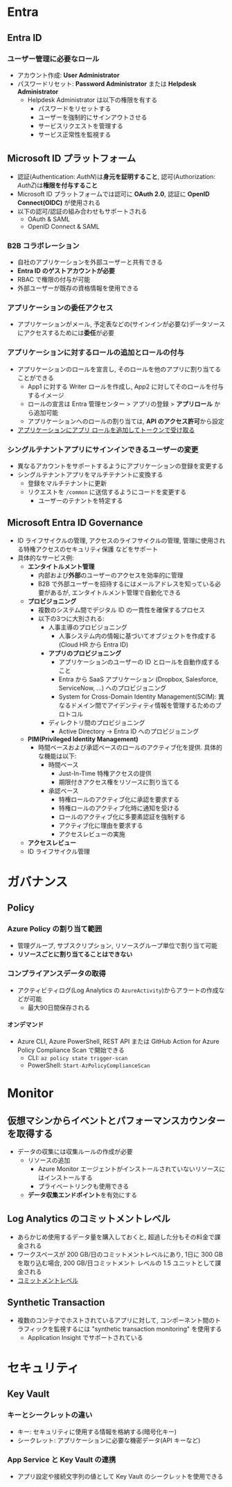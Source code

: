 # Entra
## Entra ID
### ユーザー管理に必要なロール
- アカウント作成: **User Administrator**
- パスワードリセット: **Password Administrator** または **Helpdesk Administrator**
  - Helpdesk Administrator は以下の権限を有する
    - パスワードをリセットする
    - ユーザーを強制的にサインアウトさせる
    - サービスリクエストを管理する
    - サービス正常性を監視する

## Microsoft ID プラットフォーム
- 認証(Authentication: *AuthN*)は**身元を証明すること**, 認可(Authorization: *AuthZ*)は**権限を付与すること**
- Microsoft ID プラットフォームでは認可に **OAuth 2.0**, 認証に **OpenID Connect(OIDC)** が使用される
- 以下の認可/認証の組み合わせもサポートされる
  - OAuth & SAML
  - OpenID Connect & SAML

### B2B コラボレーション
- 自社のアプリケーションを外部ユーザーと共有できる
- **Entra ID のゲストアカウントが必要**
- RBAC で権限の付与が可能
- 外部ユーザーが既存の資格情報を使用できる


### アプリケーションの委任アクセス
- アプリケーションがメール, 予定表などの(サインインが必要な)データソースにアクセスするためには**委任**が必要

### アプリケーションに対するロールの追加とロールの付与
- アプリケーションのロールを宣言し, そのロールを他のアプリに割り当てることができる
  - App1 に対する Writer ロールを作成し, App2 に対してそのロールを付与するイメージ
  - ロールの宣言は Entra 管理センター > アプリの登録 > **アプリロール** から追加可能
  - アプリケーションへのロールの割り当ては, **API のアクセス許可**から設定
- [アプリケーションにアプリ ロールを追加してトークンで受け取る](https://learn.microsoft.com/ja-jp/entra/identity-platform/howto-add-app-roles-in-apps)

### シングルテナントアプリにサインインできるユーザーの変更
- 異なるアカウントをサポートするようにアプリケーションの登録を変更する
- シングルテナントアプリをマルチテナントに変換する
  - 登録をマルチテナントに更新
  - リクエストを `/common` に送信するようにコードを変更する
    - ユーザーのテナントを特定する

## Microsoft Entra ID Governance
- ID ライフサイクルの管理, アクセスのライフサイクルの管理, 管理に使用される特権アクセスのセキュリティ保護 などをサポート
- 具体的なサービス例:
  - **エンタイトルメント管理**
    - 内部および**外部**のユーザーのアクセスを効率的に管理
    - B2B で外部ユーザーを招待するにはメールアドレスを知っている必要があるが, エンタイトルメント管理で自動化できる
  - **プロビジョニング**
    - 複数のシステム間でデジタル ID の一貫性を確保するプロセス
    - 以下の3つに大別される:
      - 人事主導のプロビジョニング
        - 人事システム内の情報に基づいてオブジェクトを作成する(Cloud HR から Entra ID)
      - **アプリのプロビジョニング**
        - アプリケーションのユーザーの ID とロールを自動作成すること
        - Entra から SaaS アプリケーション (Dropbox, Salesforce, ServiceNow, ...) へのプロビジョニング
        - System for Cross-Domain Identity Management(SCIM): 異なるドメイン間でアイデンティティ情報を管理するためのプロトコル
      - ディレクトリ間のプロビジョニング
        - Active Directory -> Entra ID へのプロビジョニング
  - **PIM(Privileged Identity Management)**
    - 時間ベースおよび承認ベースのロールのアクティブ化を提供. 具体的な機能は以下:
      - 時間ベース
        - Just-In-Time 特権アクセスの提供
        - 期限付きアクセス権をリソースに割り当てる
      - 承認ベース
        - 特権ロールのアクティブ化に承認を要求する
        - 特権ロールのアクティブ化時に通知を受ける
        - ロールのアクティブ化に多要素認証を強制する
        - アクティブ化に理由を要求する
        - アクセスレビューの実施
  - **アクセスレビュー**
  - ID ライフサイクル管理


# ガバナンス
## Policy
### Azure Policy の割り当て範囲
- 管理グループ, サブスクリプション, リソースグループ単位で割り当て可能
- **リソースごとに割り当てることはできない**

### コンプライアンスデータの取得
- アクティビティログ(Log Analytics の `AzureActivity`)からアラートの作成などが可能
  - 最大90日間保存される

#### オンデマンド
- Azure CLI, Azure PowerShell, REST API または GitHub Action for Azure Policy Compliance Scan で開始できる
  - CLI: `az policy state trigger-scan`
  - PowerShell: `Start-AzPolicyComplianceScan`


# Monitor
## 仮想マシンからイベントとパフォーマンスカウンターを取得する
- データの収集には収集ルールの作成が必要
  - リソースの追加
    - Azure Monitor エージェントがインストールされていないリソースにはインストールする
    - プライベートリンクも使用できる
  - **データ収集エンドポイント**を有効にする

## Log Analytics のコミットメントレベル
- あらかじめ使用するデータ量を購入しておくと, 超過した分もその料金で課金される
- ワークスペースが 200 GB/日のコミットメントレベルにあり, 1日に 300 GB を取り込む場合, 200 GB/日コミットメント レベルの 1.5 ユニットとして課金される
- [コミットメントレベル](https://learn.microsoft.com/ja-jp/azure/azure-monitor/logs/cost-logs#commitment-tiers)


## Synthetic Transaction
- 複数のコンテナでホストされているアプリに対して, コンポーネント間のトラフィックを監視するには "synthetic transaction monitoring" を使用する
  - Application Insight でサポートされている


# セキュリティ
## Key Vault
### キーとシークレットの違い
- キー: セキュリティに使用する情報を格納する(暗号化キー)
- シークレット: アプリケーションに必要な機密データ(API キーなど)

### App Service と Key Vault の連携
- アプリ設定や接続文字列の値として Key Vault のシークレットを使用できる